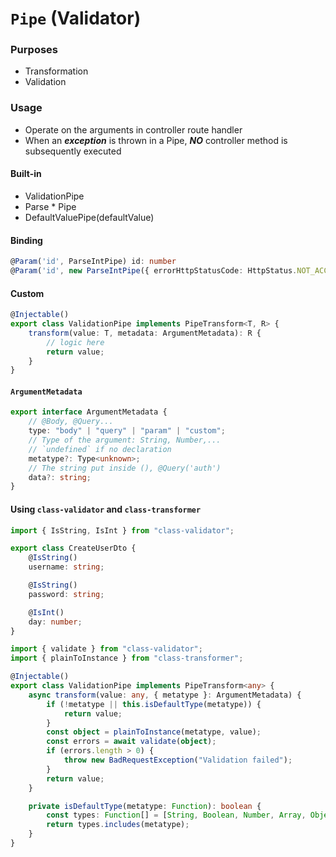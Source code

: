 # `Pipe` (Validator)

### Purposes

-   Transformation
-   Validation

### Usage

-   Operate on the arguments in controller route handler
-   When an **_exception_** is thrown in a Pipe, **_NO_** controller method is subsequently executed

#### Built-in

-   ValidationPipe
-   Parse \* Pipe
-   DefaultValuePipe(defaultValue)

#### Binding

```typescript
@Param('id', ParseIntPipe) id: number
@Param('id', new ParseIntPipe({ errorHttpStatusCode: HttpStatus.NOT_ACCEPTABLE }))
```

#### Custom

```typescript
@Injectable()
export class ValidationPipe implements PipeTransform<T, R> {
    transform(value: T, metadata: ArgumentMetadata): R {
        // logic here
        return value;
    }
}
```

#### `ArgumentMetadata`

```typescript
export interface ArgumentMetadata {
    // @Body, @Query...
    type: "body" | "query" | "param" | "custom";
    // Type of the argument: String, Number,...
    // `undefined` if no declaration
    metatype?: Type<unknown>;
    // The string put inside (), @Query('auth')
    data?: string;
}
```

#### Using `class-validator` and `class-transformer`

```typescript
import { IsString, IsInt } from "class-validator";

export class CreateUserDto {
    @IsString()
    username: string;

    @IsString()
    password: string;

    @IsInt()
    day: number;
}
```

```typescript
import { validate } from "class-validator";
import { plainToInstance } from "class-transformer";

@Injectable()
export class ValidationPipe implements PipeTransform<any> {
    async transform(value: any, { metatype }: ArgumentMetadata) {
        if (!metatype || this.isDefaultType(metatype)) {
            return value;
        }
        const object = plainToInstance(metatype, value);
        const errors = await validate(object);
        if (errors.length > 0) {
            throw new BadRequestException("Validation failed");
        }
        return value;
    }

    private isDefaultType(metatype: Function): boolean {
        const types: Function[] = [String, Boolean, Number, Array, Object];
        return types.includes(metatype);
    }
}
```
